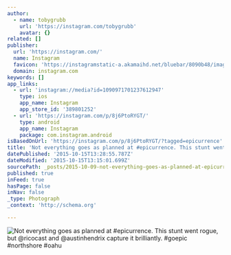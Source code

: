 ```yaml
---
author:
  - name: tobygrubb
    url: 'https://instagram.com/tobygrubb'
    avatar: {}
related: []
publisher:
  url: 'https://instagram.com/'
  name: Instagram
  favicon: 'https://instagramstatic-a.akamaihd.net/bluebar/8090b48/images/ico/favicon.ico'
  domain: instagram.com
keywords: []
app_links:
  - url: 'instagram://media?id=1090971701237612947'
    type: ios
    app_name: Instagram
    app_store_id: '389801252'
  - url: 'https://instagram.com/p/8j6PtoRYGT/'
    type: android
    app_name: Instagram
    package: com.instagram.android
isBasedOnUrl: 'https://instagram.com/p/8j6PtoRYGT/?tagged=epicurrence'
title: 'Not everything goes as planned at #epicurrence. This stunt went rogue, but @ricocast and @austinhendrix capture it brilliantly. #goepic #northshore #oahu'
datePublished: '2015-10-15T13:28:55.787Z'
dateModified: '2015-10-15T13:15:01.699Z'
sourcePath: _posts/2015-10-09-not-everything-goes-as-planned-at-epicurrence-this-stunt-w.md
published: true
inFeed: true
hasPage: false
inNav: false
_type: Photograph
_context: 'http://schema.org'

---
```

![Not everything goes as planned at &num;epicurrence&period; This stunt went rogue&comma; but &commat;ricocast and &commat;austinhendrix capture it brilliantly&period; &num;goepic &num;northshore &num;oahu](https://igcdn-photos-h-a.akamaihd.net/hphotos-ak-xfa1/t51.2885-15/sh0.08/e35/p640x640/12142655_155675941447271_455362892_n.jpg)